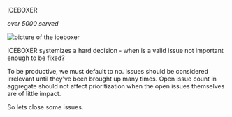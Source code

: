 ICEBOXER

_over 5000 served_

![picture of the iceboxer](https://cloud.githubusercontent.com/assets/699550/5100358/75aa3366-6f73-11e4-852d-ad3205f79e3f.png)

ICEBOXER systemizes a hard decision - when is a valid issue not important enough to be fixed?

To be productive, we must default to no. Issues should be considered irrelevant until they've been brought up many times. Open issue count in aggregate should not affect prioritization when the open issues themselves are of little impact.

So lets close some issues.
